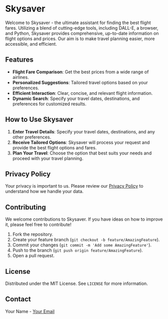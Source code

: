 # Skysaver

Welcome to Skysaver - the ultimate assistant for finding the best flight fares. Utilizing a blend of cutting-edge tools, including DALL-E, a browser, and Python, Skysaver provides comprehensive, up-to-date information on flight options and prices. Our aim is to make travel planning easier, more accessible, and efficient.

## Features

- **Flight Fare Comparison**: Get the best prices from a wide range of airlines.
- **Personalized Suggestions**: Tailored travel options based on your preferences.
- **Efficient Interaction**: Clear, concise, and relevant flight information.
- **Dynamic Search**: Specify your travel dates, destinations, and preferences for customized results.

## How to Use Skysaver

1. **Enter Travel Details**: Specify your travel dates, destinations, and any other preferences.
2. **Receive Tailored Options**: Skysaver will process your request and provide the best flight options and fares.
3. **Plan Your Travel**: Choose the option that best suits your needs and proceed with your travel planning.

## Privacy Policy

Your privacy is important to us. Please review our [Privacy Policy](link-to-your-privacy-policy) to understand how we handle your data.

## Contributing

We welcome contributions to Skysaver. If you have ideas on how to improve it, please feel free to contribute!

1. Fork the repository.
2. Create your feature branch (`git checkout -b feature/AmazingFeature`).
3. Commit your changes (`git commit -m 'Add some AmazingFeature'`).
4. Push to the branch (`git push origin feature/AmazingFeature`).
5. Open a pull request.

## License

Distributed under the MIT License. See `LICENSE` for more information.

## Contact

Your Name - [Your Email](mailto:moksh3098@gmail.com)

